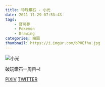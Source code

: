 ```yaml
---
title: 珍珠鑽石 - 小光
date: 2021-11-29 07:53:43
tags:
    - 寶可夢
    - Pokemon
    - Drawing
categories: 繪圖
thumbnail: https://i.imgur.com/bP0Efhu.jpg
---
```

![小光](https://i.imgur.com/bP0Efhu.jpg)

破玩鑽石一周目~!

[PIXIV](https://www.pixiv.net/artworks/94412874)
[TWITTER](https://twitter.com/cylin910021/status/1464577875345309696)